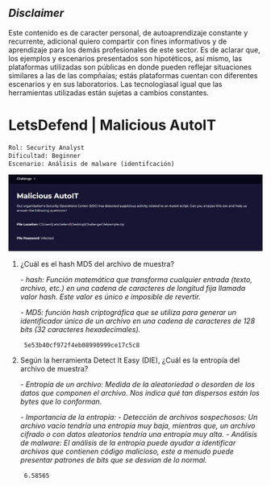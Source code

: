 ## *Disclaimer*

Este contenido es de caracter personal, de autoaprendizaje constante y recurrente, adicional quiero compartir con fines informativos y de aprendizaje para los demás profesionales de este sector. Es de aclarar que, los ejemplos y escenarios presentados son hipotéticos, así mismo, las plataformas utilizadas son públicas en donde pueden reflejar situaciones similares a las de las compñaías; estás plataformas cuentan con diferentes escenarios y en sus laboratorios. Las tecnologíasal igual que las herramientas utilizadas están sujetas a cambios constantes.

# LetsDefend | Malicious AutoIT

    Rol: Security Analyst
    Dificultad: Beginner
    Escenario: Análisis de malware (identifcación)

![image](https://github.com/jccerquera/LetsDef-Beg_MaliciousAutoIT/blob/main/img/Malicious-AutoIT.JPG "Lets Defend - Malicious AutoIT")


1. ¿Cuál es el hash MD5 del archivo de muestra?
	
	*- hash: Función matemática que transforma cualquier entrada (texto, archivo, etc.) en una cadena de caracteres de longitud fija llamada valor hash. Este valor es único e imposible de revertir.*
	
	*- MD5: función hash criptográfica que se utiliza para generar un identificador único de un archivo en una cadena de caracteres de 128 bits (32 caracteres hexadecimales).*
	
	    5e53b40cf972f4eb08990999ce17c5c8
	
	
2. Según la herramienta Detect It Easy (DIE), ¿Cuál es la entropía del archivo de muestra?
	
	*- Entropía de un archivo: Medida de la aleatoriedad o desorden de los datos que componen el archivo. Nos indica qué tan dispersos están los bytes que lo conforman.*
	
	*- Importancia de la entropía:
   		- Detección de archivos sospechosos: Un archivo  vacío tendría una entropía muy baja, mientras que, un archivo cifrado o con datos aleatorios tendría una entropía muy alta.
   		- Análisis de malware: El análisis de la entropía puede ayudar a identificar archivos que contienen código malicioso, este a menudo puede presentar patrones de bits que se desvían de lo normal.*
   
	    6.58565

